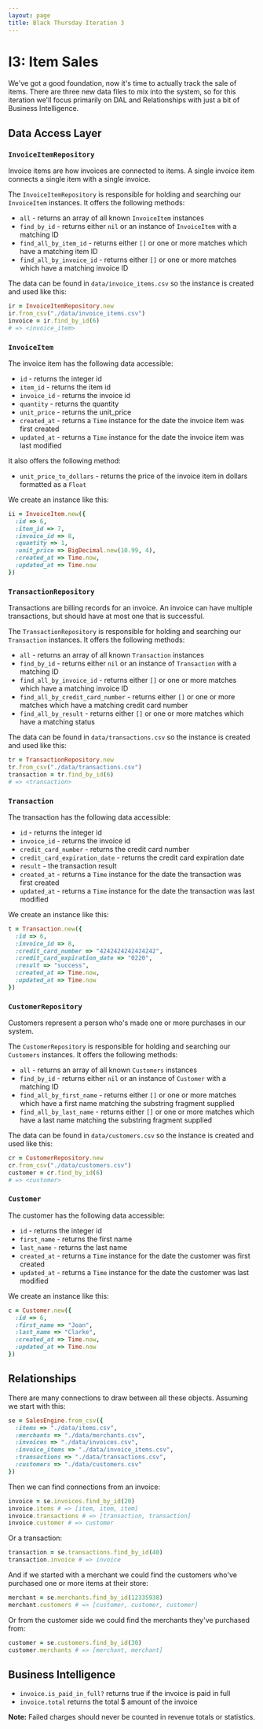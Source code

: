 ```yaml
---
layout: page
title: Black Thursday Iteration 3
---
```

I3: Item Sales
==============

We've got a good foundation, now it's time to actually track the sale of items. There are three new data files to mix into the system, so for this iteration we'll focus primarily on DAL and Relationships with just a bit of Business Intelligence.

Data Access Layer
------------

### `InvoiceItemRepository`

Invoice items are how invoices are connected to items. A single invoice item connects a single item with a single invoice.

The `InvoiceItemRepository` is responsible for holding and searching our `InvoiceItem`
instances. It offers the following methods:

*   `all` - returns an array of all known `InvoiceItem` instances
*   `find_by_id` - returns either `nil` or an instance of `InvoiceItem` with a matching ID
*   `find_all_by_item_id` - returns either `[]` or one or more matches which have a matching item ID
*   `find_all_by_invoice_id` - returns either `[]` or one or more matches which have a matching invoice ID

The data can be found in `data/invoice_items.csv` so the instance is created and used like this:

```ruby
ir = InvoiceItemRepository.new
ir.from_csv("./data/invoice_items.csv")
invoice = ir.find_by_id(6)
# => <invoice_item>
```

### `InvoiceItem`

The invoice item has the following data accessible:

*   `id` - returns the integer id
*   `item_id` - returns the item id
*   `invoice_id` - returns the invoice id
*   `quantity` - returns the quantity
*   `unit_price` - returns the unit_price
*   `created_at` - returns a `Time` instance for the date the invoice item was first created
*   `updated_at` - returns a `Time` instance for the date the invoice item was last modified

It also offers the following method:

*   `unit_price_to_dollars` - returns the price of the invoice item in dollars formatted as a `Float`

We create an instance like this:

```ruby
ii = InvoiceItem.new({
  :id => 6,
  :item_id => 7,
  :invoice_id => 8,
  :quantity => 1,
  :unit_price => BigDecimal.new(10.99, 4),
  :created_at => Time.now,
  :updated_at => Time.now
})
```

### `TransactionRepository`

Transactions are billing records for an invoice. An invoice can have multiple transactions, but should have at most one that is successful.

The `TransactionRepository` is responsible for holding and searching our `Transaction`
instances. It offers the following methods:

*   `all` - returns an array of all known `Transaction` instances
*   `find_by_id` - returns either `nil` or an instance of `Transaction` with a matching ID
*   `find_all_by_invoice_id` - returns either `[]` or one or more matches which have a matching invoice ID
*   `find_all_by_credit_card_number` - returns either `[]` or one or more matches which have a matching credit card number
*   `find_all_by_result` - returns either `[]` or one or more matches which have a matching status

The data can be found in `data/transactions.csv` so the instance is created and used like this:

```ruby
tr = TransactionRepository.new
tr.from_csv("./data/transactions.csv")
transaction = tr.find_by_id(6)
# => <transaction>
```

### `Transaction`

The transaction has the following data accessible:

*   `id` - returns the integer id
*   `invoice_id` - returns the invoice id
*   `credit_card_number` - returns the credit card number
*   `credit_card_expiration_date` - returns the credit card expiration date
*   `result` - the transaction result
*   `created_at` - returns a `Time` instance for the date the transaction was first created
*   `updated_at` - returns a `Time` instance for the date the transaction was last modified

We create an instance like this:

```ruby
t = Transaction.new({
  :id => 6,
  :invoice_id => 8,
  :credit_card_number => "4242424242424242",
  :credit_card_expiration_date => "0220",
  :result => "success",
  :created_at => Time.now,
  :updated_at => Time.now
})
```

### `CustomerRepository`

Customers represent a person who's made one or more purchases in our system.

The `CustomerRepository` is responsible for holding and searching our `Customers`
instances. It offers the following methods:

*   `all` - returns an array of all known `Customers` instances
*   `find_by_id` - returns either `nil` or an instance of `Customer` with a matching ID
*   `find_all_by_first_name` - returns either `[]` or one or more matches which have a first name matching the substring fragment supplied
*   `find_all_by_last_name` - returns either `[]` or one or more matches which have a last name matching the substring fragment supplied

The data can be found in `data/customers.csv` so the instance is created and used like this:

```ruby
cr = CustomerRepository.new
cr.from_csv("./data/customers.csv")
customer = cr.find_by_id(6)
# => <customer>
```

### `Customer`

The customer has the following data accessible:

*   `id` - returns the integer id
*   `first_name` - returns the first name
*   `last_name` - returns the last name
*   `created_at` - returns a `Time` instance for the date the customer was first created
*   `updated_at` - returns a `Time` instance for the date the customer was last modified

We create an instance like this:

```ruby
c = Customer.new({
  :id => 6,
  :first_name => "Joan",
  :last_name => "Clarke",
  :created_at => Time.now,
  :updated_at => Time.now
})
```

Relationships
------------

There are many connections to draw between all these objects. Assuming we start with this:

```ruby
se = SalesEngine.from_csv({
  :items => "./data/items.csv",
  :merchants => "./data/merchants.csv",
  :invoices => "./data/invoices.csv",
  :invoice_items => "./data/invoice_items.csv",
  :transactions => "./data/transactions.csv",
  :customers => "./data/customers.csv"
})
```

Then we can find connections from an invoice:

```ruby
invoice = se.invoices.find_by_id(20)
invoice.items # => [item, item, item]
invoice.transactions # => [transaction, transaction]
invoice.customer # => customer
```

Or a transaction:

```ruby
transaction = se.transactions.find_by_id(40)
transaction.invoice # => invoice
```

And if we started with a merchant we could find the customers who've purchased one or more items at their store:

```ruby
merchant = se.merchants.find_by_id(12335938)
merchant.customers # => [customer, customer, customer]
```

Or from the customer side we could find the merchants they've purchased from:

```ruby
customer = se.customers.find_by_id(30)
customer.merchants # => [merchant, merchant]
```

Business Intelligence
----------------

*   `invoice.is_paid_in_full?` returns true if the invoice is paid in full
*   `invoice.total` returns the total $ amount of the invoice

**Note:** Failed charges should never be counted in revenue totals or statistics.

